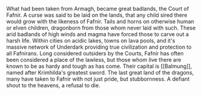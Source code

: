 What had been taken from Armagh, became great badlands, the Court of Fafnir. A curse was said to be laid on the lands, that any child sired there would grow with the likeness of Fafnir. Tails and horns on otherwise human or elven children, dragonborn from those whom never laid with such. These arid badlands of high winds and magma have forced those to carve out a harsh life. Within cities on acidic lakes, towns on lava pools, and it's massive network of Underdark providing true civilization and protection to all Fafnirans. Long considered outsiders by the Courts, Fafnir has often been considered a place of the lawless, but those whom live there are known to be as hardy and tough as has come. Their capital is [[Balmung]], named after Krimhilda's greatest sword. The last great land of the dragons, many have taken to Fafnir with not just pride, but stubbornness. A defiant shout to the heavens, a refusal to die.